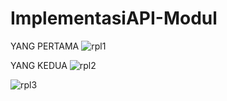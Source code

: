 # ImplementasiAPI-Modul
YANG PERTAMA
![rpl1](https://user-images.githubusercontent.com/46397825/78880432-98ba4180-7a7f-11ea-80d2-d0b497892d25.JPG)




YANG KEDUA
![rpl2](https://user-images.githubusercontent.com/46397825/79198344-88c6a700-7e5d-11ea-946a-b720fef221a4.JPG)


![rpl3](https://user-images.githubusercontent.com/46397825/79198370-92e8a580-7e5d-11ea-894a-b08a3514375e.JPG)
